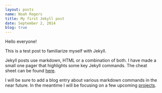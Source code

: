```yaml
---
layout: posts
name: Noah Rogers
title: My first Jekyll post
date: September 2, 2014
blog: true
---
```

Hello everyone!

This is a test post to familiarize myself with Jekyll.

Jekyll posts use markdown, HTML or a combination of both. I have made a small one pager that highlights some key Jekyll commands. The cheat sheet can be found [here](/projects/Jekyll/index.html).

I will be sure to add a blog entry about various markdown commands in the near future. In the meantime I will be focusing on a few upcoming [projects](/projects/).
